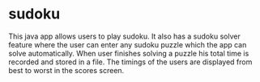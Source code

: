 # sudoku

This java app allows users to play sudoku. It also has a sudoku solver feature where the user can enter any sudoku puzzle which the app can solve automatically. When user finishes solving a puzzle his total time is recorded and stored in a file. The timings of the users are displayed from best to worst in the scores screen.
